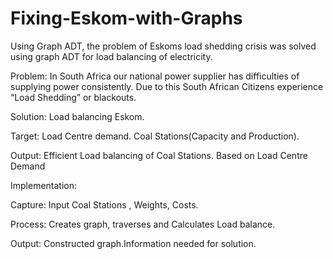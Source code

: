 # Fixing-Eskom-with-Graphs
Using Graph ADT, the problem of Eskoms load shedding crisis was solved using graph ADT for load balancing of electricity.

Problem: 
In South Africa our national power supplier has difficulties of supplying power consistently.
Due to this South African Citizens experience “Load Shedding” or blackouts.

Solution:
Load balancing Eskom.

Target: 
Load Centre demand.
Coal Stations(Capacity and Production).

Output:
Efficient Load balancing of Coal Stations. 
Based on Load Centre Demand

Implementation:

Capture: Input Coal Stations , Weights, Costs.

Process: Creates graph, traverses and Calculates Load balance.

Output: Constructed graph.Information needed for solution.





